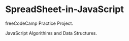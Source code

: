 # SpreadSheet-in-JavaScript


freeCodeCamp Practice Project.


JavaScript Algorithims and Data Structures.
